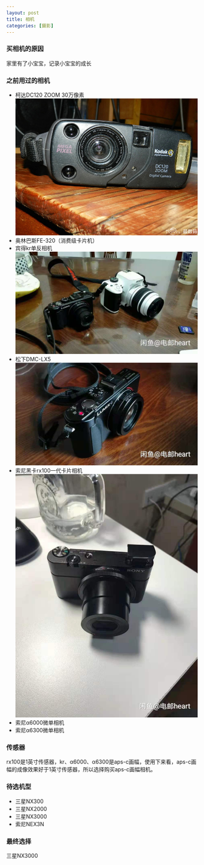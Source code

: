 ```yaml
---
layout: post
title: 相机
categories: [摄影]
---
```


### 买相机的原因

家里有了小宝宝，记录小宝宝的成长

### 之前用过的相机

* 柯达DC120 ZOOM 30万像素
![dc120](/assets/img/kodak-dc120-zoom.jpg)
* 奥林巴斯FE-320（消费级卡片机）
* 宾得kr单反相机
![lx5-kr](/assets/img/lx5-kr.jpg)
* 松下DMC-LX5
![dmc-lx5](/assets/img/lumix-lx5.jpg)
* 索尼黑卡rx100一代卡片相机
![rx100](/assets/img/sony-rx100.jpg)
* 索尼α6000微单相机
* 索尼α6300微单相机

### 传感器

rx100是1英寸传感器，kr、α6000、α6300是aps-c画幅，使用下来看，aps-c画幅的成像效果好于1英寸传感器，所以选择购买aps-c画幅相机。

### 待选机型

* 三星NX300
* 三星NX2000
* 三星NX3000
* 索尼NEX3N

### 最终选择

三星NX3000

